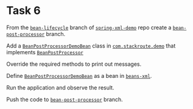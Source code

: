 # Task 6

From the <a href="" target="_blank">`bean-lifecycle`</a> branch of <a href="" target="_blank">`spring-xml-demo`</a> repo create a <a href="" target="_blank">`bean-post-processor`</a> branch.

Add a <a href="" target="_blank">`BeanPostProcessorDemoBean`</a> class in <a href="" target="_blank">`com.stackroute.demo`</a> that implements
<a href="" target="_blank">`BeanPostProcessor`</a>

Override the required methods to print out messages.

Define <a href="" target="_blank">`BeanPostProcessorDemoBean`</a> as a bean in <a href="" target="_blank">`beans-xml`</a>.

Run the application and observe the result.

Push the code to <a href="" target="_blank">`bean-post-processor`</a> branch.